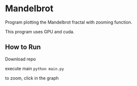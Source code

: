 # Mandelbrot

Program plotting the Mandelbrot fractal with zooming function. 

This program uses GPU and cuda.

## How to Run

Download repo

execute main 
```python main.py```

to zoom, click in the graph
